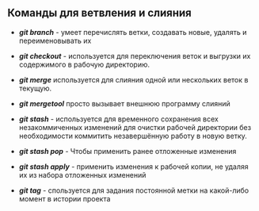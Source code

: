 ## Команды для ветвления и слияния
 
- ***git branch*** - умеет перечислять ветки, создавать новые, удалять и переименовывать их

- ***git checkout*** -  используется для переключения веток и выгрузки их содержимого в рабочую директорию.

- ***git merge*** используется для слияния одной или нескольких веток в текущую.

- ***git mergetool*** просто вызывает внешнюю программу слияний

- ***git stash*** - используется для временного сохранения всех незакоммиченных изменений для очистки рабочей директории без необходимости коммитить незавершённую работу в новую ветку.

- ***git stash pop*** - Чтобы применить ранее отложенные изменения

- ***git stash apply*** - применить изменения к рабочей копии, не удаляя их из набора отложенных изменений

- ***git tag*** - спользуется для задания постоянной метки на какой-либо момент в истории проекта